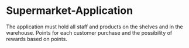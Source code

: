 # Supermarket-Application
The application must hold all staff and products on the shelves and in the warehouse. Points for each customer purchase and the possibility of rewards based on points.
